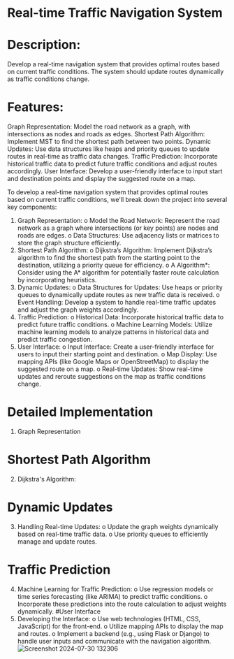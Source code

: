 # Real-time Traffic Navigation System

# Description:
Develop a real-time navigation system that provides optimal routes based on current traffic conditions. The system should update routes dynamically as traffic conditions change.

# Features:
Graph Representation: Model the road network as a graph, with intersections as nodes and roads as edges.
Shortest Path Algorithm: Implement MST to find the shortest path between two points.
Dynamic Updates: Use data structures like heaps and priority queues to update routes in real-time as traffic data changes.
Traffic Prediction: Incorporate historical traffic data to predict future traffic conditions and adjust routes accordingly.
User Interface: Develop a user-friendly interface to input start and destination points and display the suggested route on a map.

To develop a real-time navigation system that provides optimal routes based on current traffic conditions, we'll break down the project into several key components:
1.	Graph Representation:
o	Model the Road Network: Represent the road network as a graph where intersections (or key points) are nodes and roads are edges.
o	Data Structures: Use adjacency lists or matrices to store the graph structure efficiently.
2.	Shortest Path Algorithm:
o	Dijkstra’s Algorithm: Implement Dijkstra’s algorithm to find the shortest path from the starting point to the destination, utilizing a priority queue for efficiency.
o	A Algorithm*: Consider using the A* algorithm for potentially faster route calculation by incorporating heuristics.
3.	Dynamic Updates:
o	Data Structures for Updates: Use heaps or priority queues to dynamically update routes as new traffic data is received.
o	Event Handling: Develop a system to handle real-time traffic updates and adjust the graph weights accordingly.
4.	Traffic Prediction:
o	Historical Data: Incorporate historical traffic data to predict future traffic conditions.
o	Machine Learning Models: Utilize machine learning models to analyze patterns in historical data and predict traffic congestion.
5.	User Interface:
o	Input Interface: Create a user-friendly interface for users to input their starting point and destination.
o	Map Display: Use mapping APIs (like Google Maps or OpenStreetMap) to display the suggested route on a map.
o	Real-time Updates: Show real-time updates and reroute suggestions on the map as traffic conditions change.

# Detailed Implementation
1. Graph Representation
# Shortest Path Algorithm
2.	Dijkstra's Algorithm:
# Dynamic Updates
3.	Handling Real-time Updates:
o	Update the graph weights dynamically based on real-time traffic data.
o	Use priority queues to efficiently manage and update routes.
# Traffic Prediction
4.	Machine Learning for Traffic Prediction:
o	Use regression models or time series forecasting (like ARIMA) to predict traffic conditions.
o	Incorporate these predictions into the route calculation to adjust weights dynamically.
#User Interface
5.	Developing the Interface:
o	Use web technologies (HTML, CSS, JavaScript) for the front-end.
o	Utilize mapping APIs to display the map and routes.
o	Implement a backend (e.g., using Flask or Django) to handle user inputs and communicate with the navigation algorithm.
![Screenshot 2024-07-30 132306](https://github.com/user-attachments/assets/ea2d390b-cc89-42b0-898b-5929a3d6904b)
